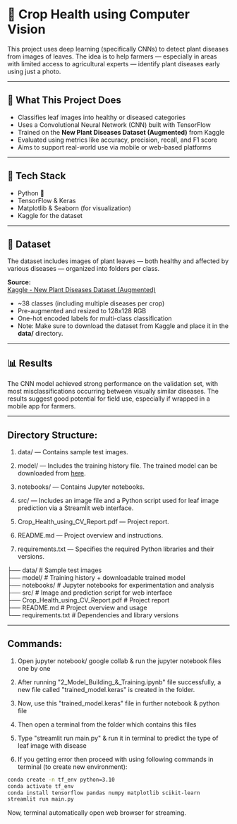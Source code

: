 # 🌿 Crop Health using Computer Vision

This project uses deep learning (specifically CNNs) to detect plant diseases from images of leaves. The idea is to help farmers — especially in areas with limited access to agricultural experts — identify plant diseases early using just a photo.

---

## 🚀 What This Project Does

- Classifies leaf images into healthy or diseased categories  
- Uses a Convolutional Neural Network (CNN) built with TensorFlow  
- Trained on the **New Plant Diseases Dataset (Augmented)** from Kaggle  
- Evaluated using metrics like accuracy, precision, recall, and F1 score  
- Aims to support real-world use via mobile or web-based platforms  

---

## 🧠 Tech Stack

- Python 🐍  
- TensorFlow & Keras  
- Matplotlib & Seaborn (for visualization)  
- Kaggle for the dataset  

---

## 📁 Dataset

The dataset includes images of plant leaves — both healthy and affected by various diseases — organized into folders per class.

**Source:**  
[Kaggle - New Plant Diseases Dataset (Augmented)](https://www.kaggle.com/datasets/vipoooool/new-plant-diseases-dataset)

- ~38 classes (including multiple diseases per crop)  
- Pre-augmented and resized to 128x128 RGB  
- One-hot encoded labels for multi-class classification
- Note: Make sure to download the dataset from Kaggle and place it in the **data/** directory.

---

## 📊 Results

The CNN model achieved strong performance on the validation set, with most misclassifications occurring between visually similar diseases. The results suggest good potential for field use, especially if wrapped in a mobile app for farmers.

---

## Directory Structure:

1. data/ — Contains sample test images.

2. model/ — Includes the training history file. The trained model can be downloaded from
[here](https://huggingface.co/vishalsai0234/trained_model.keras/blob/main/trained_model.keras).

3. notebooks/ — Contains Jupyter notebooks.

4. src/ — Includes an image file and a Python script used for leaf image prediction via a Streamlit web interface.

5. Crop_Health_using_CV_Report.pdf — Project report.

6. README.md — Project overview and instructions.

7. requirements.txt — Specifies the required Python libraries and their versions.

├── data/                          # Sample test images  
├── model/                         # Training history + downloadable trained model  
├── notebooks/                     # Jupyter notebooks for experimentation and analysis  
├── src/                           # Image and prediction script for web interface  
├── Crop_Health_using_CV_Report.pdf  # Project report  
├── README.md                      # Project overview and usage  
└── requirements.txt              # Dependencies and library versions


---

## Commands:

1. Open jupyter notebook/ google collab & run the jupyter notebook files one by one

2. After running "2_Model_Building_&_Training.ipynb" file successfully, a new file called "trained_model.keras" is created in the folder.

3. Now, use this "trained_model.keras" file in further notebook & python file

4. Then open a terminal from the folder which contains this files

5. Type "streamlit run main.py" & run it in terminal to predict the type of leaf image with disease

6. If you getting error then proceed with using following commands in terminal (to create new environment):
```bash
conda create -n tf_env python=3.10
conda activate tf_env
conda install tensorflow pandas numpy matplotlib scikit-learn
streamlit run main.py
```

Now, terminal automatically open web browser for streaming.




